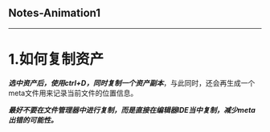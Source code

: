 ## Notes-Animation1
---
# 1.如何复制资产

***选中资产后，使用ctrl+D，同时复制一个资产副本***，与此同时，还会再生成一个meta文件用来记录当前文件的位置信息。

***最好不要在文件管理器中进行复制，而是直接在编辑器IDE当中复制，减少meta出错的可能性。***
